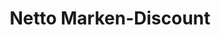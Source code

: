 ---
title: "Netto Marken-Discount"
url: /gera/netto-marken-discount-dornaer-strasse/
shop: Supermarkt
---